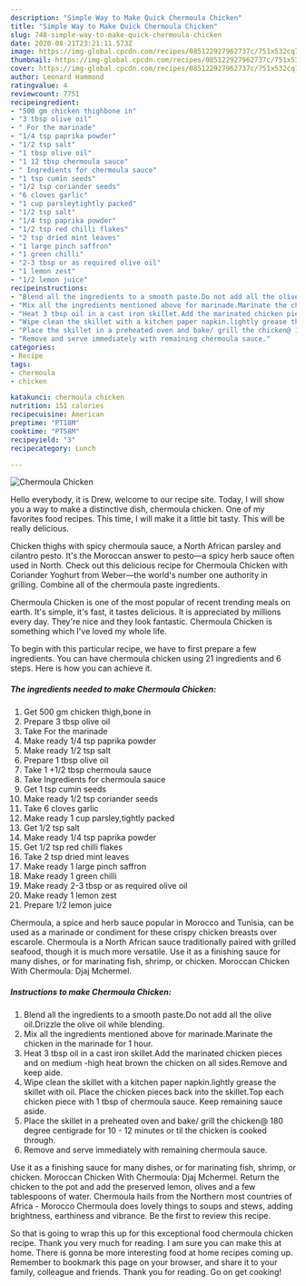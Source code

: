 ```yaml
---
description: "Simple Way to Make Quick Chermoula Chicken"
title: "Simple Way to Make Quick Chermoula Chicken"
slug: 748-simple-way-to-make-quick-chermoula-chicken
date: 2020-08-21T23:21:11.573Z
image: https://img-global.cpcdn.com/recipes/085122927962737c/751x532cq70/chermoula-chicken-recipe-main-photo.jpg
thumbnail: https://img-global.cpcdn.com/recipes/085122927962737c/751x532cq70/chermoula-chicken-recipe-main-photo.jpg
cover: https://img-global.cpcdn.com/recipes/085122927962737c/751x532cq70/chermoula-chicken-recipe-main-photo.jpg
author: Leonard Hammond
ratingvalue: 4
reviewcount: 7751
recipeingredient:
- "500 gm chicken thighbone in"
- "3 tbsp olive oil"
- " For the marinade"
- "1/4 tsp paprika powder"
- "1/2 tsp salt"
- "1 tbsp olive oil"
- "1 12 tbsp chermoula sauce"
- " Ingredients for chermoula sauce"
- "1 tsp cumin seeds"
- "1/2 tsp coriander seeds"
- "6 cloves garlic"
- "1 cup parsleytightly packed"
- "1/2 tsp salt"
- "1/4 tsp paprika powder"
- "1/2 tsp red chilli flakes"
- "2 tsp dried mint leaves"
- "1 large pinch saffron"
- "1 green chilli"
- "2-3 tbsp or as required olive oil"
- "1 lemon zest"
- "1/2 lemon juice"
recipeinstructions:
- "Blend all the ingredients to a smooth paste.Do not add all the olive oil.Drizzle the olive oil while blending."
- "Mix all the ingredients mentioned above for marinade.Marinate the chicken in the marinade for 1 hour."
- "Heat 3 tbsp oil in a cast iron skillet.Add the marinated chicken pieces and on medium -high heat brown the chicken on all sides.Remove and keep aide."
- "Wipe clean the skillet with a kitchen paper napkin.lightly grease the skillet with oil. Place the chicken pieces back into the skillet.Top each chicken piece with 1 tbsp of chermoula sauce. Keep remaining sauce aside."
- "Place the skillet in a preheated oven and bake/ grill the chicken@ 180 degree centigrade for 10 - 12 minutes or til the chicken is cooked through."
- "Remove and serve immediately with remaining chermoula sauce."
categories:
- Recipe
tags:
- chermoula
- chicken

katakunci: chermoula chicken 
nutrition: 151 calories
recipecuisine: American
preptime: "PT18M"
cooktime: "PT58M"
recipeyield: "3"
recipecategory: Lunch

---
```



![Chermoula Chicken](https://img-global.cpcdn.com/recipes/085122927962737c/751x532cq70/chermoula-chicken-recipe-main-photo.jpg)

Hello everybody, it is Drew, welcome to our recipe site. Today, I will show you a way to make a distinctive dish, chermoula chicken. One of my favorites food recipes. This time, I will make it a little bit tasty. This will be really delicious.

Chicken thighs with spicy chermoula sauce, a North African parsley and cilantro pesto. It&#39;s the Moroccan answer to pesto—a spicy herb sauce often used in North. Check out this delicious recipe for Chermoula Chicken with Coriander Yoghurt from Weber—the world&#39;s number one authority in grilling. Combine all of the chermoula paste ingredients.

Chermoula Chicken is one of the most popular of recent trending meals on earth. It's simple, it's fast, it tastes delicious. It is appreciated by millions every day. They're nice and they look fantastic. Chermoula Chicken is something which I've loved my whole life.


To begin with this particular recipe, we have to first prepare a few ingredients. You can have chermoula chicken using 21 ingredients and 6 steps. Here is how you can achieve it.

<!--inarticleads1-->

##### The ingredients needed to make Chermoula Chicken:

1. Get 500 gm chicken thigh,bone in
1. Prepare 3 tbsp olive oil
1. Take  For the marinade
1. Make ready 1/4 tsp paprika powder
1. Make ready 1/2 tsp salt
1. Prepare 1 tbsp olive oil
1. Take 1 +1/2 tbsp chermoula sauce
1. Take  Ingredients for chermoula sauce
1. Get 1 tsp cumin seeds
1. Make ready 1/2 tsp coriander seeds
1. Take 6 cloves garlic
1. Make ready 1 cup parsley,tightly packed
1. Get 1/2 tsp salt
1. Make ready 1/4 tsp paprika powder
1. Get 1/2 tsp red chilli flakes
1. Take 2 tsp dried mint leaves
1. Make ready 1 large pinch saffron
1. Make ready 1 green chilli
1. Make ready 2-3 tbsp or as required olive oil
1. Make ready 1 lemon zest
1. Prepare 1/2 lemon juice


Chermoula, a spice and herb sauce popular in Morocco and Tunisia, can be used as a marinade or condiment for these crispy chicken breasts over escarole. Chermoula is a North African sauce traditionally paired with grilled seafood, though it is much more versatile. Use it as a finishing sauce for many dishes, or for marinating fish, shrimp, or chicken. Moroccan Chicken With Chermoula: Djaj Mchermel. 

<!--inarticleads2-->

##### Instructions to make Chermoula Chicken:

1. Blend all the ingredients to a smooth paste.Do not add all the olive oil.Drizzle the olive oil while blending.
1. Mix all the ingredients mentioned above for marinade.Marinate the chicken in the marinade for 1 hour.
1. Heat 3 tbsp oil in a cast iron skillet.Add the marinated chicken pieces and on medium -high heat brown the chicken on all sides.Remove and keep aide.
1. Wipe clean the skillet with a kitchen paper napkin.lightly grease the skillet with oil. Place the chicken pieces back into the skillet.Top each chicken piece with 1 tbsp of chermoula sauce. Keep remaining sauce aside.
1. Place the skillet in a preheated oven and bake/ grill the chicken@ 180 degree centigrade for 10 - 12 minutes or til the chicken is cooked through.
1. Remove and serve immediately with remaining chermoula sauce.


Use it as a finishing sauce for many dishes, or for marinating fish, shrimp, or chicken. Moroccan Chicken With Chermoula: Djaj Mchermel. Return the chicken to the pot and add the preserved lemon, olives and a few tablespoons of water. Chermoula hails from the Northern most countries of Africa - Morocco Chermoula does lovely things to soups and stews, adding brightness, earthiness and vibrance. Be the first to review this recipe. 

So that is going to wrap this up for this exceptional food chermoula chicken recipe. Thank you very much for reading. I am sure you can make this at home. There is gonna be more interesting food at home recipes coming up. Remember to bookmark this page on your browser, and share it to your family, colleague and friends. Thank you for reading. Go on get cooking!
